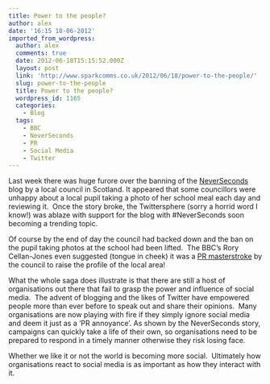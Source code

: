 ```yaml
---
title: Power to the people?
author: alex
date: '16:15 18-06-2012'
imported_from_wordpress:
  author: alex
  comments: true
  date: 2012-06-18T15:15:52.000Z
  layout: post
  link: 'http://www.sparkcomms.co.uk/2012/06/18/power-to-the-people/'
  slug: power-to-the-people
  title: Power to the people?
  wordpress_id: 1165
  categories:
    - Blog
  tags:
    - BBC
    - NeverSeconds
    - PR
    - Social Media
    - Twitter
---
```


Last week there was huge furore over the banning of the [NeverSeconds](http://neverseconds.blogspot.co.uk/) blog by a local council in Scotland. It appeared that some councillors were unhappy about a local pupil taking a photo of her school meal each day and reviewing it.  Once the story broke, the Twittersphere (sorry a horrid word I know!) was ablaze with support for the blog with #NeverSeconds soon becoming a trending topic.

Of course by the end of day the council had backed down and the ban on the pupil taking photos at the school had been lifted.  The BBC’s Rory Cellan-Jones even suggested (tongue in cheek) it was a [PR masterstroke](http://www.bbc.co.uk/news/technology-18455348) by the council to raise the profile of the local area!

What the whole saga does illustrate is that there are still a host of organisations out there that fail to grasp the power and influence of social media.  The advent of blogging and the likes of Twitter have empowered people more than ever before to speak out and share their opinions.  Many organisations are now playing with fire if they simply ignore social media and deem it just as a ‘PR annoyance’. As shown by the NeverSeconds story, campaigns can quickly take a life of their own, so organisations need to be prepared to respond in a timely manner otherwise they risk losing face.

Whether we like it or not the world is becoming more social.  Ultimately how organisations react to social media is as important as how they interact with it.
